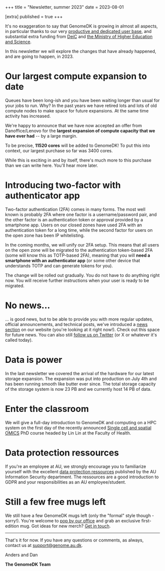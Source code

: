 +++
title = "Newsletter, summer 2023"
date = 2023-08-01

[extra]
published = true
+++

It's no exaggeration to say that GenomeDK is growing in almost all aspects, in particular thanks to our very [productive and dedicated user base](@/publications.md), and substantial extra funding from [DeiC](https://deic.dk) and [the Ministry of Higher Education and Science](https://ufm.dk/en/?set_language=en).

In this newsletter we will explore the changes that have already happened, and are going to happen, in 2023.

<!-- more -->

# Our largest compute expansion to date

Queues have been long-ish and you have been waiting longer than usual for your jobs to run. Why? In the past years we have retired lots and lots of old compute nodes to make space for future expansions. At the same time activity has increased.

We're happy to announce that we have now accepted an offer from Danoffice/Lenovo for the **largest expansion of compute capacity that we have ever had** -- by a large margin.

To be precise, **11520 cores** will be added to GenomeDK! To put this into context, our largest purchase so far was 3400 cores.

While this is exciting in and by itself, there's much more to this purchase than we can write here. You'll hear more later.

# Introducing two-factor with authenticator app

Two-factor authentication (2FA) comes in many forms. The most well known is probably 2FA where one factor is a username/password pair, and the other factor is an authentication token or approval provided by a smartphone app. Users on our closed zones have used 2FA with an authentication token for a long time, while the second factor for users on the open zone has been IP whitelisting.

In the coming months, we will unify our 2FA setup. This means that all users on the open zone will be migrated to the authentication token-based 2FA (some will know this as TOTP-based 2FA), meaning that you will **need a smartphone with an authenticator app** (or some other device that understands TOTP and can generate tokens for you).

The change will be rolled out gradually. You do not have to do anything right now. You will receive further instructions when your user is ready to be migrated.

# No news...

... is good news, but to be able to provide you with more regular updates, official announcements, and technical posts, we've introduced a [news section](@/news/_index.md) on our website (you're looking at it right now!). Check out this space for future news. You can also still [follow us on Twitter](https://twitter.com/genomedk_au) (or X or whatever it's called today).

# Data is power

In the last newsletter we covered the arrival of the hardware for our latest storage expansion. The expansion was put into production on July 4th and has been running smooth like butter ever since. The total storage capacity of the storage system is now 23 PB and we currently host 14 PB of data.

# Enter the classroom

We will give a full-day introduction to GenomeDK and computing on a HPC system on the first day of the recently announced [Single cell and spatial OMICS](https://au.phd-courses.dk/CourseCatalog/ShowCourse/1249) PhD course headed by Lin Lin at the Faculty of Health.

# Data protection ressources

If you're an employee at AU, we strongly encourage you to familiarize yourself with the excellent [data protection ressources](https://medarbejdere.au.dk/informationssikkerhed/databeskyttelse/saerligt-om-forskning) published by the AU Information Security department. The ressources are a good introduction to GDPR and your responsibilities as an AU employee/student.

# Still a few free mugs left

We still have a few GenomeDK mugs left (only the "formal" style though - sorry!). You're welcome to [pop by our office](@/help.md) and grab an exclusive first-edition mug. Got ideas for new merch? [Get in touch](mailto:support@genome.au.dk).

---

That's it for now. If you have any questions or comments, as always,
contact us at <support@genome.au.dk>.

Anders and Dan

**The GenomeDK Team**
